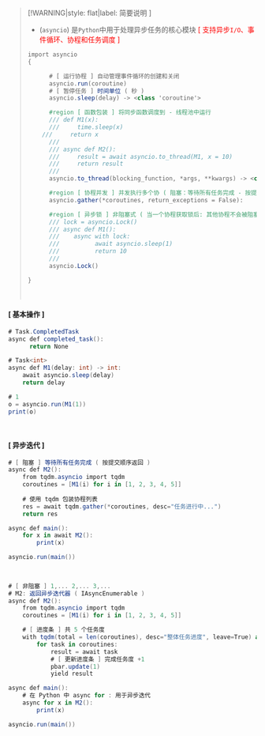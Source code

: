 <br/>

>[!WARNING|style: flat|label: 简要说明 ]
>
>- (`asyncio`) 是`Python`中用于处理异步任务的核心模块<span style='color:red'> [ 支持异步`I/O`、事件循环、协程和任务调度 ]</span>
>
>```csharp
>import asyncio
>{
>
>       # [ 运行协程 ] 自动管理事件循环的创建和关闭
>       asyncio.run(coroutine)
>       # [ 暂停任务 ] 时间单位 ( 秒 )
>       asyncio.sleep(delay) -> <class 'coroutine'>
>
>       #region [ 函数包装 ] 将同步函数调度到 - 线程池中运行
>       /// def M1(x):
>       ///     time.sleep(x)
> 	  ///     return x
>       ///
>       /// async def M2():
>       ///     result = await asyncio.to_thread(M1, x = 10)
>       ///     return result
>       ///
>       asyncio.to_thread(blocking_function, *args, **kwargs) -> <class 'coroutine'>
> 
>       #region [ 协程并发 ] 并发执行多个协 ( 阻塞：等待所有任务完成 - 按提交顺序返回 )
>       asyncio.gather(*coroutines, return_exceptions = False):
> 
>       #region [ 异步锁 ] 非阻塞式 ( 当一个协程获取锁后: 其他协程不会被阻塞, 而是会挂起 - 允许事件循环调度其他任务 )
>       /// lock = asyncio.Lock()
>       /// async def M1():
>       ///    async with lock:
>       ///          await asyncio.sleep(1)
>       ///          return 10
>       ///
>       asyncio.Lock()
> 
> }
> 
> 
> ```
> 
> 
> 
> <br/>



<!-- tabs:start -->

#### **[ 基本操作  ]**

```csharp
# Task.CompletedTask
async def completed_task():
      return None


```

```csharp
# Task<int>
async def M1(delay: int) -> int:
	await asyncio.sleep(delay)
	return delay

# 1
o = asyncio.run(M1(1))
print(o)
        
        
```



#### **[ 异步迭代 ]**

```csharp
# [ 阻塞 ] 等待所有任务完成 ( 按提交顺序返回 )
async def M2():
	from tqdm.asyncio import tqdm
	coroutines = [M1(i) for i in [1, 2, 3, 4, 5]]
        
    # 使用 tqdm 包装协程列表
	res = await tqdm.gather(*coroutines, desc="任务进行中...")
	return res

async def main():
	for x in await M2():
		print(x)

asyncio.run(main())
            
            
```

```csharp
# [ 非阻塞 ] 1,... 2,... 3,...
# M2: 返回异步迭代器 ( IAsyncEnumerable )
async def M2():
	from tqdm.asyncio import tqdm
	coroutines = [M1(i) for i in [1, 2, 3, 4, 5]]

	# [ 进度条 ] 共 5 个任务度
	with tqdm(total = len(coroutines), desc="整体任务进度", leave=True) as pbar:
		for task in coroutines:
			result = await task
			# [ 更新进度条 ] 完成任务度 +1
			pbar.update(1)
			yield result

async def main():
	# 在 Python 中 async for : 用于异步迭代
	async for x in M2():
		print(x)

asyncio.run(main())
            
            
```



<!-- tabs:end -->





